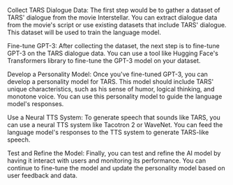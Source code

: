 Collect TARS Dialogue Data: The first step would be to gather a dataset of TARS' dialogue from the movie Interstellar. You can extract dialogue data from the movie's script or use existing datasets that include TARS' dialogue. This dataset will be used to train the language model.

Fine-tune GPT-3: After collecting the dataset, the next step is to fine-tune GPT-3 on the TARS dialogue data. You can use a tool like Hugging Face's Transformers library to fine-tune the GPT-3 model on your dataset.

Develop a Personality Model: Once you've fine-tuned GPT-3, you can develop a personality model for TARS. This model should include TARS' unique characteristics, such as his sense of humor, logical thinking, and monotone voice. You can use this personality model to guide the language model's responses.

Use a Neural TTS System: To generate speech that sounds like TARS, you can use a neural TTS system like Tacotron 2 or WaveNet. You can feed the language model's responses to the TTS system to generate TARS-like speech.

Test and Refine the Model: Finally, you can test and refine the AI model by having it interact with users and monitoring its performance. You can continue to fine-tune the model and update the personality model based on user feedback and data.
